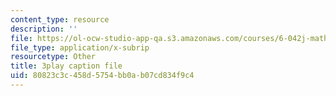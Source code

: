 ```yaml
---
content_type: resource
description: ''
file: https://ol-ocw-studio-app-qa.s3.amazonaws.com/courses/6-042j-mathematics-for-computer-science-spring-2015/80823c3c458d5754bb0ab07cd834f9c4_4Dz4vNUxnZM.vtt
file_type: application/x-subrip
resourcetype: Other
title: 3play caption file
uid: 80823c3c-458d-5754-bb0a-b07cd834f9c4
---
```

